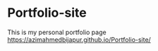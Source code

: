 # Portfolio-site
This is my personal portfolio page
https://azimahmedbijapur.github.io/Portfolio-site/
